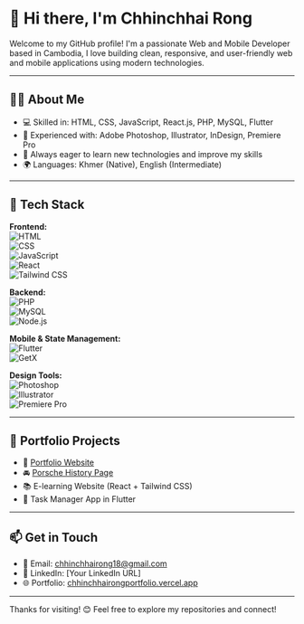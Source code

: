 # 👋 Hi there, I'm Chhinchhai Rong

Welcome to my GitHub profile! I'm a passionate Web and Mobile Developer based in Cambodia, I love building clean, responsive, and user-friendly web and mobile applications using modern technologies.

---

## 👨‍💻 About Me

- 💻 Skilled in: HTML, CSS, JavaScript, React.js, PHP, MySQL, Flutter
- 🎨 Experienced with: Adobe Photoshop, Illustrator, InDesign, Premiere Pro
- 🧠 Always eager to learn new technologies and improve my skills
- 🌍 Languages: Khmer (Native), English (Intermediate)

---

## 🔧 Tech Stack

**Frontend:**  
![HTML](https://img.shields.io/badge/-HTML5-E34F26?logo=html5&logoColor=white&style=flat)  
![CSS](https://img.shields.io/badge/-CSS3-1572B6?logo=css3&logoColor=white&style=flat)  
![JavaScript](https://img.shields.io/badge/-JavaScript-F7DF1E?logo=javascript&logoColor=black&style=flat)  
![React](https://img.shields.io/badge/-React-61DAFB?logo=react&logoColor=black&style=flat)  
![Tailwind CSS](https://img.shields.io/badge/-TailwindCSS-38B2AC?logo=tailwind-css&logoColor=white&style=flat)

**Backend:**  
![PHP](https://img.shields.io/badge/-PHP-777BB4?logo=php&logoColor=white&style=flat)  
![MySQL](https://img.shields.io/badge/-MySQL-4479A1?logo=mysql&logoColor=white&style=flat)  
![Node.js](https://img.shields.io/badge/-Node.js-339933?logo=node.js&logoColor=white&style=flat)

**Mobile & State Management:**  
![Flutter](https://img.shields.io/badge/-Flutter-02569B?logo=flutter&logoColor=white&style=flat)  
![GetX](https://img.shields.io/badge/-GetX-7B1FA2?logo=flutter&logoColor=white&style=flat)

**Design Tools:**  
![Photoshop](https://img.shields.io/badge/-Photoshop-31A8FF?logo=adobe-photoshop&logoColor=white&style=flat)  
![Illustrator](https://img.shields.io/badge/-Illustrator-FF9A00?logo=adobe-illustrator&logoColor=white&style=flat)  
![Premiere Pro](https://img.shields.io/badge/-Premiere%20Pro-9999FF?logo=adobe-premiere-pro&logoColor=white&style=flat)

---

## 📁 Portfolio Projects

- 🔗 [Portfolio Website](https://chhinchhairongportfolio.vercel.app/)
- 🚘 [Porsche History Page](https://porsche-history.vercel.app/)
- 📚 E-learning Website (React + Tailwind CSS)
- 📱 Task Manager App in Flutter

---

## 📫 Get in Touch

- 📧 Email: chhinchhairong18@gmail.com
- 💼 LinkedIn: [Your LinkedIn URL]
- 🌐 Portfolio: [chhinchhairongportfolio.vercel.app](https://chhinchhairongportfolio.vercel.app/)

---

Thanks for visiting! 😊 Feel free to explore my repositories and connect!
